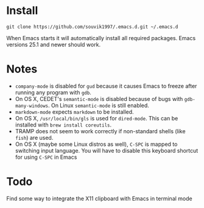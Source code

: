 # Install

`git clone https://github.com/souvik1997/.emacs.d.git ~/.emacs.d`

When Emacs starts it will automatically install all required packages. Emacs versions 25.1 and newer should work.

# Notes

* `company-mode` is disabled for `gud` because it causes Emacs to freeze after running any program with `gdb`.
* On OS X, CEDET's `semantic-mode` is disabled because of bugs with `gdb-many-windows`. On Linux `semantic-mode` is still enabled.
* `markdown-mode` expects `markdown` to be installed.
* On OS X, `/usr/local/bin/gls` is used for `dired-mode`. This can be installed with `brew install coreutils`.
* TRAMP does not seem to work correctly if non-standard shells (like `fish`) are used.
* On OS X (maybe some Linux distros as well), `C-SPC` is mapped to switching input language. You will have to disable this keyboard shortcut for using `C-SPC` in Emacs

# Todo
Find some way to integrate the X11 clipboard with Emacs in terminal mode

